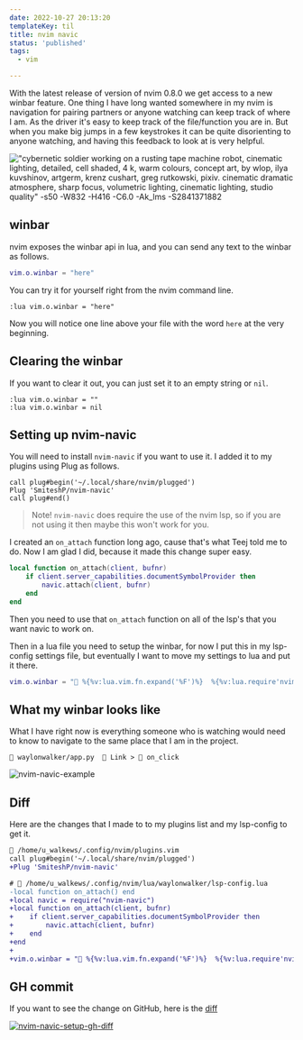 ```yaml
---
date: 2022-10-27 20:13:20
templateKey: til
title: nvim navic
status: 'published'
tags:
  - vim

---
```


With the latest release of version of nvim 0.8.0 we get access to a new winbar
feature.  One thing I have long wanted somewhere in my nvim is navigation for
pairing partners or anyone watching can keep track of where I am.  As the
driver it's easy to keep track of the file/function you are in.  But when you
make big jumps in a few keystrokes it can be quite disorienting to anyone
watching, and having this feedback to look at is very helpful.

!["cybernetic soldier working on a rusting tape machine robot, cinematic lighting, detailed, cell shaded, 4 k, warm colours, concept art, by wlop, ilya kuvshinov, artgerm, krenz cushart, greg rutkowski, pixiv. cinematic dramatic atmosphere, sharp focus, volumetric lighting, cinematic lighting, studio quality" -s50 -W832 -H416 -C6.0 -Ak_lms -S2841371882](https://stable-diffusion.waylonwalker.com/000362.2841371882.webp)

## winbar

nvim exposes the winbar api in lua, and you can send any text to the winbar as follows.

``` lua
vim.o.winbar = "here"
```

You can try it for yourself right from the nvim command line.

``` vim
:lua vim.o.winbar = "here"
```

Now you will notice one line above your file with the word `here` at the very
beginning.

## Clearing the winbar

If you want to clear it out, you can just set it to an empty string or `nil`.

``` vim
:lua vim.o.winbar = ""
:lua vim.o.winbar = nil
```

## Setting up nvim-navic

You will need to install `nvim-navic` if you want to use it.  I added it to my
plugins using Plug as follows.

``` vim
call plug#begin('~/.local/share/nvim/plugged')
Plug 'SmiteshP/nvim-navic'
call plug#end()
```

> Note! `nvim-navic` does require the use of the nvim lsp, so if you are not
> using it then maybe this won't work for you.

I created an `on_attach` function long ago, cause that's what Teej told me to
do.  Now I am glad I did, because it made this change super easy.

``` lua
local function on_attach(client, bufnr)
    if client.server_capabilities.documentSymbolProvider then
        navic.attach(client, bufnr)
    end
end
```

Then you need to use that `on_attach` function on all of the lsp's that you
want navic to work on.

Then in a lua file you need to setup the winbar, for now I put this in my
lsp-config settings file, but eventually I want to move my settings to lua and
put it there.

``` lua
vim.o.winbar = " %{%v:lua.vim.fn.expand('%F')%}  %{%v:lua.require'nvim-navic'.get_location()%}"
```

## What my winbar looks like

What I have right now is everything someone who is watching would need to know
to navigate to the same place that I am in the project.

``` text
 waylonwalker/app.py   Link >  on_click
```

![nvim-navic-example](https://screenshots.waylonwalker.com/nvim-navic-example.webp)

## Diff

Here are the changes that I made to to my plugins list and my lsp-config to get
it.

```diff
 /home/u_walkews/.config/nvim/plugins.vim
call plug#begin('~/.local/share/nvim/plugged')
+Plug 'SmiteshP/nvim-navic'
```

``` diff
#  /home/u_walkews/.config/nvim/lua/waylonwalker/lsp-config.lua
-local function on_attach() end
+local navic = require("nvim-navic")
+local function on_attach(client, bufnr)
+    if client.server_capabilities.documentSymbolProvider then
+        navic.attach(client, bufnr)
+    end
+end
+
+vim.o.winbar = " %{%v:lua.vim.fn.expand('%F')%}  %{%v:lua.require'nvim-navic'.get_location()%}"
```

## GH commit

If you want to see the change on GitHub, here is the
[diff](https://github.com/WaylonWalker/devtainer/commit/62298a935d93a2cf21e1c965d323363bcbd22881)

[![nvim-navic-setup-gh-diff](https://screenshots.waylonwalker.com/nvim-navic-setup-gh-diff.webp)](https://github.com/WaylonWalker/devtainer/commit/62298a935d93a2cf21e1c965d323363bcbd22881)
